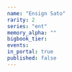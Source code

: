 ```yaml
---
name: "Ensign Sato"
rarity: 2
series: "ent"
memory_alpha: ""
bigbook_tier:
events:
in_portal: true
published: false
---
```

